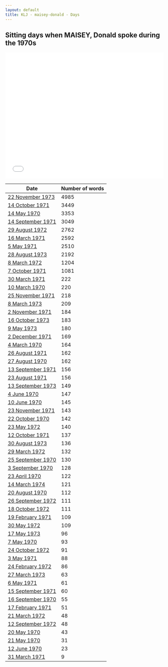 ```yaml
---
layout: default
title: KLJ - maisey-donald - Days
---
```

## Sitting days when MAISEY, Donald spoke during the 1970s

<iframe width="100%" height="400" frameborder="0" scrolling="no" src="//plot.ly/~wragge/1353.embed"></iframe>

| Date | Number of words |
|--------------|----------------|
|[22 November 1973](https://historichansard.net/hofreps/1973/19731122_reps_28_hor87/)|4985|
|[14 October 1971](https://historichansard.net/hofreps/1971/19711014_reps_27_hor74/)|3449|
|[14 May 1970](https://historichansard.net/hofreps/1970/19700514_reps_27_hor67/)|3353|
|[14 September 1971](https://historichansard.net/hofreps/1971/19710914_reps_27_hor73/)|3049|
|[29 August 1972](https://historichansard.net/hofreps/1972/19720829_reps_27_hor79/)|2762|
|[16 March 1971](https://historichansard.net/hofreps/1971/19710316_reps_27_hor71/)|2592|
|[5 May 1971](https://historichansard.net/hofreps/1971/19710505_reps_27_hor72/)|2510|
|[28 August 1973](https://historichansard.net/hofreps/1973/19730828_reps_28_hor85/)|2192|
|[8 March 1972](https://historichansard.net/hofreps/1972/19720308_reps_27_hor76/)|1204|
|[7 October 1971](https://historichansard.net/hofreps/1971/19711007_reps_27_hor74/)|1081|
|[30 March 1971](https://historichansard.net/hofreps/1971/19710330_reps_27_hor71/)|222|
|[10 March 1970](https://historichansard.net/hofreps/1970/19700310_reps_27_hor66/)|220|
|[25 November 1971](https://historichansard.net/hofreps/1971/19711125_reps_27_hor75/)|218|
|[8 March 1973](https://historichansard.net/hofreps/1973/19730308_reps_28_hor82/)|209|
|[2 November 1971](https://historichansard.net/hofreps/1971/19711102_reps_27_hor74/)|184|
|[16 October 1973](https://historichansard.net/hofreps/1973/19731016_reps_28_hor86/)|183|
|[9 May 1973](https://historichansard.net/hofreps/1973/19730509_reps_28_hor83/)|180|
|[2 December 1971](https://historichansard.net/hofreps/1971/19711202_reps_27_hor75/)|169|
|[4 March 1970](https://historichansard.net/hofreps/1970/19700304_reps_27_hor66/)|164|
|[26 August 1971](https://historichansard.net/hofreps/1971/19710826_reps_27_hor73/)|162|
|[27 August 1970](https://historichansard.net/hofreps/1970/19700827_reps_27_hor69/)|162|
|[13 September 1971](https://historichansard.net/hofreps/1971/19710913_reps_27_hor73/)|156|
|[23 August 1971](https://historichansard.net/hofreps/1971/19710823_reps_27_hor73/)|156|
|[13 September 1973](https://historichansard.net/hofreps/1973/19730913_reps_28_hor85/)|149|
|[4 June 1970](https://historichansard.net/hofreps/1970/19700604_reps_27_hor68/)|147|
|[10 June 1970](https://historichansard.net/hofreps/1970/19700610_reps_27_hor68/)|145|
|[23 November 1971](https://historichansard.net/hofreps/1971/19711123_reps_27_hor75/)|143|
|[22 October 1970](https://historichansard.net/hofreps/1970/19701022_reps_27_hor70/)|142|
|[23 May 1972](https://historichansard.net/hofreps/1972/19720523_reps_27_hor78/)|140|
|[12 October 1971](https://historichansard.net/hofreps/1971/19711012_reps_27_hor74/)|137|
|[30 August 1973](https://historichansard.net/hofreps/1973/19730830_reps_28_hor85/)|136|
|[29 March 1972](https://historichansard.net/hofreps/1972/19720329_reps_27_hor77/)|132|
|[25 September 1970](https://historichansard.net/hofreps/1970/19700925_reps_27_hor69/)|130|
|[3 September 1970](https://historichansard.net/hofreps/1970/19700903_reps_27_hor69/)|128|
|[23 April 1970](https://historichansard.net/hofreps/1970/19700423_reps_27_hor67/)|122|
|[14 March 1974](https://historichansard.net/hofreps/1974/19740314_reps_28_hor88/)|121|
|[20 August 1970](https://historichansard.net/hofreps/1970/19700820_reps_27_hor69/)|112|
|[26 September 1972](https://historichansard.net/hofreps/1972/19720926_reps_27_hor80/)|111|
|[18 October 1972](https://historichansard.net/hofreps/1972/19721018_reps_27_hor81/)|111|
|[19 February 1971](https://historichansard.net/hofreps/1971/19710219_reps_27_hor71/)|109|
|[30 May 1972](https://historichansard.net/hofreps/1972/19720530_reps_27_hor78/)|109|
|[17 May 1973](https://historichansard.net/hofreps/1973/19730517_reps_28_hor84/)|96|
|[7 May 1970](https://historichansard.net/hofreps/1970/19700507_reps_27_hor67/)|93|
|[24 October 1972](https://historichansard.net/hofreps/1972/19721024_reps_27_hor81/)|91|
|[3 May 1971](https://historichansard.net/hofreps/1971/19710503_reps_27_hor72/)|88|
|[24 February 1972](https://historichansard.net/hofreps/1972/19720224_reps_27_hor76/)|86|
|[27 March 1973](https://historichansard.net/hofreps/1973/19730327_reps_28_hor82/)|63|
|[6 May 1971](https://historichansard.net/hofreps/1971/19710506_reps_27_hor72/)|61|
|[15 September 1971](https://historichansard.net/hofreps/1971/19710915_reps_27_hor73/)|60|
|[16 September 1970](https://historichansard.net/hofreps/1970/19700916_reps_27_hor69/)|55|
|[17 February 1971](https://historichansard.net/hofreps/1971/19710217_reps_27_hor71/)|51|
|[21 March 1972](https://historichansard.net/hofreps/1972/19720321_reps_27_hor76/)|48|
|[12 September 1972](https://historichansard.net/hofreps/1972/19720912_reps_27_hor80/)|48|
|[20 May 1970](https://historichansard.net/hofreps/1970/19700520_reps_27_hor67/)|43|
|[21 May 1970](https://historichansard.net/hofreps/1970/19700521_reps_27_hor67/)|31|
|[12 June 1970](https://historichansard.net/hofreps/1970/19700612_reps_27_hor68/)|23|
|[31 March 1971](https://historichansard.net/hofreps/1971/19710331_reps_27_hor71/)|9|
